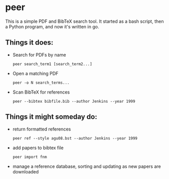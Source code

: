 # peer

This is a simple PDF and BibTeX search tool. It started as a bash script,
then a Python program, and now it's written in go.

## Things it does:

- Search for PDFs by name

    `peer search_term1 [search_term2...]`

- Open a matching PDF

    `peer -o N search_terms...`

- Scan BibTeX for references

    `peer --bibtex bibfile.bib --author Jenkins --year 1999`

## Things it might someday do:

- return formatted references

    `peer ref --style agu08.bst --author Jenkins --year 1999`

- add papers to bibtex file

    `peer import fnm`

- manage a reference database, sorting and updating as new papers are downloaded

